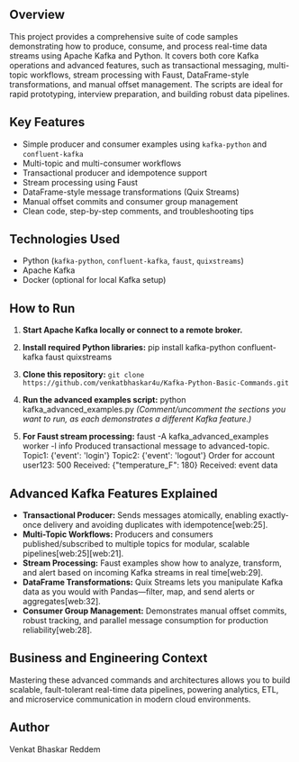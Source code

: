 ## Overview
This project provides a comprehensive suite of code samples demonstrating how to produce, consume, and process real-time data streams using Apache Kafka and Python. It covers both core Kafka operations and advanced features, such as transactional messaging, multi-topic workflows, stream processing with Faust, DataFrame-style transformations, and manual offset management. The scripts are ideal for rapid prototyping, interview preparation, and building robust data pipelines.

## Key Features
- Simple producer and consumer examples using `kafka-python` and `confluent-kafka`
- Multi-topic and multi-consumer workflows
- Transactional producer and idempotence support
- Stream processing using Faust
- DataFrame-style message transformations (Quix Streams)
- Manual offset commits and consumer group management
- Clean code, step-by-step comments, and troubleshooting tips

## Technologies Used
- Python (`kafka-python`, `confluent-kafka`, `faust`, `quixstreams`)
- Apache Kafka
- Docker (optional for local Kafka setup)

## How to Run

1. **Start Apache Kafka locally or connect to a remote broker.**
2. **Install required Python libraries:**
   pip install kafka-python confluent-kafka faust quixstreams
3. **Clone this repository:**
   `git clone https://github.com/venkatbhaskar4u/Kafka-Python-Basic-Commands.git`
4. **Run the advanced examples script:**
   python kafka_advanced_examples.py
*(Comment/uncomment the sections you want to run, as each demonstrates a different Kafka feature.)*

5. **For Faust stream processing:**
faust -A kafka_advanced_examples worker -l info
Produced transactional message to advanced-topic.
Topic1: {'event': 'login'}
Topic2: {'event': 'logout'}
Order for account user123: 500
Received: {"temperature_F": 180}
Received: event data

## Advanced Kafka Features Explained

- **Transactional Producer:** Sends messages atomically, enabling exactly-once delivery and avoiding duplicates with idempotence[web:25].
- **Multi-Topic Workflows:** Producers and consumers published/subscribed to multiple topics for modular, scalable pipelines[web:25][web:21].
- **Stream Processing:** Faust examples show how to analyze, transform, and alert based on incoming Kafka streams in real time[web:29].
- **DataFrame Transformations:** Quix Streams lets you manipulate Kafka data as you would with Pandas—filter, map, and send alerts or aggregates[web:32].
- **Consumer Group Management:** Demonstrates manual offset commits, robust tracking, and parallel message consumption for production reliability[web:28].

## Business and Engineering Context

Mastering these advanced commands and architectures allows you to build scalable, fault-tolerant real-time data pipelines, powering analytics, ETL, and microservice communication in modern cloud environments.

## Author
Venkat Bhaskar Reddem

